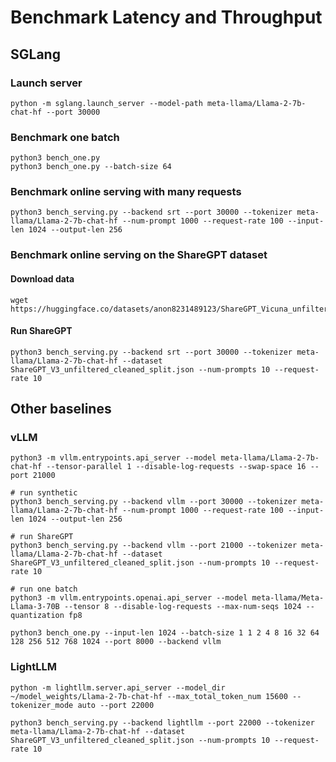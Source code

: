 
# Benchmark Latency and Throughput

## SGLang

### Launch server
```
python -m sglang.launch_server --model-path meta-llama/Llama-2-7b-chat-hf --port 30000
```

### Benchmark one batch

```
python3 bench_one.py
python3 bench_one.py --batch-size 64
```

### Benchmark online serving with many requests

```
python3 bench_serving.py --backend srt --port 30000 --tokenizer meta-llama/Llama-2-7b-chat-hf --num-prompt 1000 --request-rate 100 --input-len 1024 --output-len 256
```

### Benchmark online serving on the ShareGPT dataset

#### Download data
```
wget https://huggingface.co/datasets/anon8231489123/ShareGPT_Vicuna_unfiltered/resolve/main/ShareGPT_V3_unfiltered_cleaned_split.json
```

#### Run ShareGPT
```
python3 bench_serving.py --backend srt --port 30000 --tokenizer meta-llama/Llama-2-7b-chat-hf --dataset ShareGPT_V3_unfiltered_cleaned_split.json --num-prompts 10 --request-rate 10
```

## Other baselines

### vLLM
```
python3 -m vllm.entrypoints.api_server --model meta-llama/Llama-2-7b-chat-hf --tensor-parallel 1 --disable-log-requests --swap-space 16 --port 21000
```

```
# run synthetic
python3 bench_serving.py --backend vllm --port 30000 --tokenizer meta-llama/Llama-2-7b-chat-hf --num-prompt 1000 --request-rate 100 --input-len 1024 --output-len 256
```

```
# run ShareGPT
python3 bench_serving.py --backend vllm --port 21000 --tokenizer meta-llama/Llama-2-7b-chat-hf --dataset ShareGPT_V3_unfiltered_cleaned_split.json --num-prompts 10 --request-rate 10
```

```
# run one batch
python3 -m vllm.entrypoints.openai.api_server --model meta-llama/Meta-Llama-3-70B --tensor 8 --disable-log-requests --max-num-seqs 1024 --quantization fp8

python3 bench_one.py --input-len 1024 --batch-size 1 1 2 4 8 16 32 64 128 256 512 768 1024 --port 8000 --backend vllm
```

### LightLLM
```
python -m lightllm.server.api_server --model_dir ~/model_weights/Llama-2-7b-chat-hf --max_total_token_num 15600 --tokenizer_mode auto --port 22000
```

```
python3 bench_serving.py --backend lightllm --port 22000 --tokenizer meta-llama/Llama-2-7b-chat-hf --dataset ShareGPT_V3_unfiltered_cleaned_split.json --num-prompts 10 --request-rate 10
```